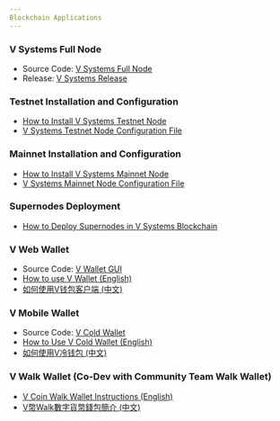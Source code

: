 ```yaml
---
Blockchain Applications
---
```



### V Systems Full Node
* Source Code: [V Systems Full Node](https://github.com/virtualeconomy/v-systems)
* Release: [V Systems Release](https://github.com/virtualeconomy/v-systems/releases)


### Testnet Installation and Configuration
* [How to Install V Systems Testnet Node](https://vsys.readthedocs.io/en/latest/testnet.html)
* [V Systems Testnet Node Configuration File](https://vsys.readthedocs.io/en/latest/testconf.html)


### Mainnet Installation and Configuration
* [How to Install V Systems Mainnet Node](https://vsys.readthedocs.io/en/latest/mainnet.html)
* [V Systems Mainnet Node Configuration File](https://vsys.readthedocs.io/en/latest/mainconf.html)


### Supernodes Deployment
* [How to Deploy Supernodes in V Systems Blockchain](https://vsys.readthedocs.io/en/latest/supernode.html)


### V Web Wallet
* Source Code: [V Wallet GUI](https://github.com/virtualeconomy/v-wallet-gui)
* [How to use V Wallet (English)](https://vsys.readthedocs.io/en/latest/wallet.html)
* [如何使用V钱包客户端 (中文)](https://vsys.readthedocs.io/en/latest/walletcn.html)


### V Mobile Wallet
* Source Code: [V Cold Wallet](https://github.com/virtualeconomy/v-cold-android)
* [How to Use V Cold Wallet (English)](https://vsys.readthedocs.io/en/latest/coldwallet.html)
* [如何使用V冷钱包 (中文)](https://vsys.readthedocs.io/en/latest/coldwalletcn.html)


### V Walk Wallet (Co-Dev with Community Team Walk Wallet)
* [V Coin Walk Wallet Instructions (English)](https://vsys.readthedocs.io/en/latest/walkwallet.html)
* [V幣Walk數字貨幣錢包簡介 (中文)](https://vsys.readthedocs.io/en/latest/walkwalletcn.html)
